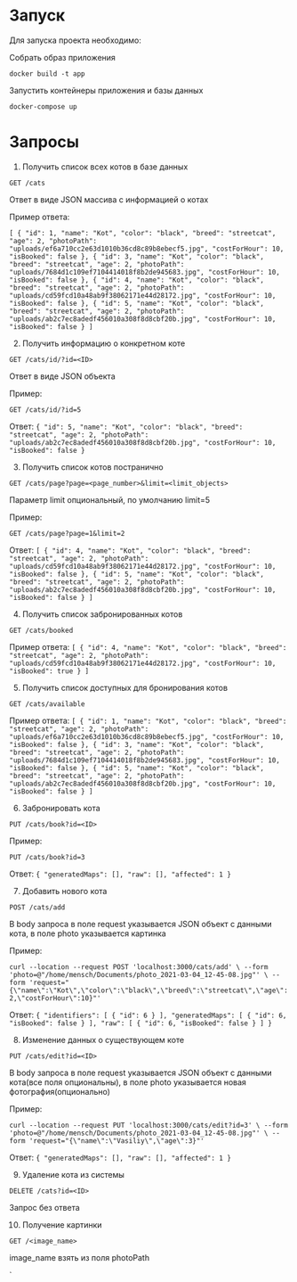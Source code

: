 # Запуск
Для запуска проекта необходимо:

Собрать образ приложения

`docker build -t app`

Запустить контейнеры приложения и базы данных

`docker-compose up`

# Запросы
1. Получить список всех котов в базе данных

`GET /cats`

Ответ в виде JSON массива с информацией о котах

Пример ответа: 

`[
    {
        "id": 1,
        "name": "Kot",
        "color": "black",
        "breed": "streetcat",
        "age": 2,
        "photoPath": "uploads/ef6a710cc2e63d1010b36cd8c89b8ebecf5.jpg",
        "costForHour": 10,
        "isBooked": false
    },
    {
        "id": 3,
        "name": "Kot",
        "color": "black",
        "breed": "streetcat",
        "age": 2,
        "photoPath": "uploads/7684d1c109ef7104414018f8b2de945683.jpg",
        "costForHour": 10,
        "isBooked": false
    },
    {
        "id": 4,
        "name": "Kot",
        "color": "black",
        "breed": "streetcat",
        "age": 2,
        "photoPath": "uploads/cd59fcd10a48ab9f38062171e44d28172.jpg",
        "costForHour": 10,
        "isBooked": false
    },
    {
        "id": 5,
        "name": "Kot",
        "color": "black",
        "breed": "streetcat",
        "age": 2,
        "photoPath": "uploads/ab2c7ec8adedf456010a308f8d8cbf20b.jpg",
        "costForHour": 10,
        "isBooked": false
    }
]`

2. Получить информацию о конкретном коте

  `GET /cats/id/?id=<ID>` 

Ответ в виде JSON объекта

Пример: 

  `GET /cats/id/?id=5`

Ответ: `{
    "id": 5,
    "name": "Kot",
    "color": "black",
    "breed": "streetcat",
    "age": 2,
    "photoPath": "uploads/ab2c7ec8adedf456010a308f8d8cbf20b.jpg",
    "costForHour": 10,
    "isBooked": false
}`

3. Получить список котов постранично

`GET /cats/page?page=<page_number>&limit=<limit_objects>`

Параметр limit опциональный, по умолчанию limit=5

Пример:

`GET /cats/page?page=1&limit=2`

Ответ: `[
    {
        "id": 4,
        "name": "Kot",
        "color": "black",
        "breed": "streetcat",
        "age": 2,
        "photoPath": "uploads/cd59fcd10a48ab9f38062171e44d28172.jpg",
        "costForHour": 10,
        "isBooked": false
    },
    {
        "id": 5,
        "name": "Kot",
        "color": "black",
        "breed": "streetcat",
        "age": 2,
        "photoPath": "uploads/ab2c7ec8adedf456010a308f8d8cbf20b.jpg",
        "costForHour": 10,
        "isBooked": false
    }
]`

4. Получить список забронированных котов

`GET /cats/booked`

Пример ответа: `[
    {
        "id": 4,
        "name": "Kot",
        "color": "black",
        "breed": "streetcat",
        "age": 2,
        "photoPath": "uploads/cd59fcd10a48ab9f38062171e44d28172.jpg",
        "costForHour": 10,
        "isBooked": true
    }
]`

5. Получить список доступных для бронирования котов

`GET /cats/available`

Пример ответа: `[
    {
        "id": 1,
        "name": "Kot",
        "color": "black",
        "breed": "streetcat",
        "age": 2,
        "photoPath": "uploads/ef6a710cc2e63d1010b36cd8c89b8ebecf5.jpg",
        "costForHour": 10,
        "isBooked": false
    },
    {
        "id": 3,
        "name": "Kot",
        "color": "black",
        "breed": "streetcat",
        "age": 2,
        "photoPath": "uploads/7684d1c109ef7104414018f8b2de945683.jpg",
        "costForHour": 10,
        "isBooked": false
    },
    {
        "id": 5,
        "name": "Kot",
        "color": "black",
        "breed": "streetcat",
        "age": 2,
        "photoPath": "uploads/ab2c7ec8adedf456010a308f8d8cbf20b.jpg",
        "costForHour": 10,
        "isBooked": false
    }
]`

6. Забронировать кота

`PUT /cats/book?id=<ID>`

Пример:

`PUT /cats/book?id=3`

Ответ: `{
    "generatedMaps": [],
    "raw": [],
    "affected": 1
}`

7. Добавить нового кота

`POST /cats/add`

В body запроса в поле request указывается JSON объект с данными кота, в поле photo указывается картинка

Пример:

`curl --location --request POST 'localhost:3000/cats/add' \
--form 'photo=@"/home/mensch/Documents/photo_2021-03-04_12-45-08.jpg"' \
--form 'request="{\"name\":\"Kot\",\"color\":\"black\",\"breed\":\"streetcat\",\"age\":2,\"costForHour\":10}"'`

Ответ: `{
    "identifiers": [
        {
            "id": 6
        }
    ],
    "generatedMaps": [
        {
            "id": 6,
            "isBooked": false
        }
    ],
    "raw": [
        {
            "id": 6,
            "isBooked": false
        }
    ]
}`

8. Изменение данных о существующем коте

`PUT /cats/edit?id=<ID>`

В body запроса в поле request указывается JSON объект с данными кота(все поля опциональны), в поле photo указывается новая фотография(опционально)

Пример: 

`curl --location --request PUT 'localhost:3000/cats/edit?id=3' \
--form 'photo=@"/home/mensch/Documents/photo_2021-03-04_12-45-08.jpg"' \
--form 'request="{\"name\":\"Vasiliy\",\"age\":3}"'`

Ответ: `{
    "generatedMaps": [],
    "raw": [],
    "affected": 1
}`

9. Удаление кота из системы

`DELETE /cats?id=<ID>`

Запрос без ответа

10. Получение картинки

`GET /<image_name>`

image_name взять из поля photoPath




`


